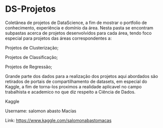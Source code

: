 # DS-Projetos
Coletânea de projetos de DataScience, a fim de mostrar o portfolio de conhecimento, experiência e domínio da área.
Nesta pasta se encontram subpastas acerca de projetos desenvolvidos para cada área, tendo foco especial para projetos das áreas correspondentes a:

Projetos de Clusterização;

Projetos de Classificação;

Projetos de Regressão;

Grande parte dos dados para a realização dos projetos aqui abordados são retirados de portais de compartilhamento de datasets, em especial do Kaggle, a fim de torna-los proximos a realidade aplicavel no campo trabalhista e academico no que diz respeito a Ciência de Dados.

Kaggle

Username: salomon abasto Macías 

Link: https://www.kaggle.com/salomonabastomacas
